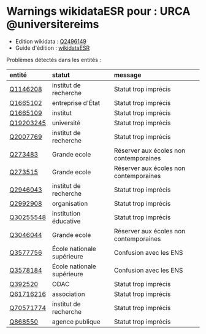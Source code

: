 Warnings wikidataESR pour : URCA @universitereims
================

- Edition wikidata : [Q2496149](https://www.wikidata.org/wiki/Q2496149)
- Guide d'édition : [wikidataESR](https://github.com/cpesr/wikidataESR/)



Problèmes détectés dans les entités :

|entité                                               |statut                     |message                                |
|:----------------------------------------------------|:--------------------------|:--------------------------------------|
|[Q1146208](https://www.wikidata.org/wiki/Q1146208)   |institut de recherche      |Statut trop imprécis                   |
|[Q1665102](https://www.wikidata.org/wiki/Q1665102)   |entreprise d'État          |Statut trop imprécis                   |
|[Q1665109](https://www.wikidata.org/wiki/Q1665109)   |institut                   |Statut trop imprécis                   |
|[Q19203245](https://www.wikidata.org/wiki/Q19203245) |université                 |Statut trop imprécis                   |
|[Q2007769](https://www.wikidata.org/wiki/Q2007769)   |institut de recherche      |Statut trop imprécis                   |
|[Q273483](https://www.wikidata.org/wiki/Q273483)     |Grande ecole               |Réserver aux écoles non contemporaines |
|[Q273515](https://www.wikidata.org/wiki/Q273515)     |Grande ecole               |Réserver aux écoles non contemporaines |
|[Q2946043](https://www.wikidata.org/wiki/Q2946043)   |institut de recherche      |Statut trop imprécis                   |
|[Q2992908](https://www.wikidata.org/wiki/Q2992908)   |organisation               |Statut trop imprécis                   |
|[Q30255548](https://www.wikidata.org/wiki/Q30255548) |institution éducative      |Statut trop imprécis                   |
|[Q3046044](https://www.wikidata.org/wiki/Q3046044)   |Grande ecole               |Réserver aux écoles non contemporaines |
|[Q3577756](https://www.wikidata.org/wiki/Q3577756)   |École nationale supérieure |Confusion avec les ENS                 |
|[Q3578184](https://www.wikidata.org/wiki/Q3578184)   |École nationale supérieure |Confusion avec les ENS                 |
|[Q392520](https://www.wikidata.org/wiki/Q392520)     |ODAC                       |Statut trop imprécis                   |
|[Q61716216](https://www.wikidata.org/wiki/Q61716216) |association                |Statut trop imprécis                   |
|[Q70571774](https://www.wikidata.org/wiki/Q70571774) |institut de recherche      |Statut trop imprécis                   |
|[Q868550](https://www.wikidata.org/wiki/Q868550)     |agence publique            |Statut trop imprécis                   |
